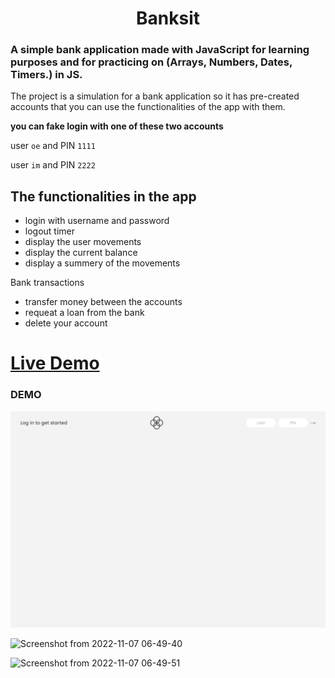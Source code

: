 <h1 align="center"> Banksit </h1>

<h3> A simple bank application made with JavaScript for learning purposes and for practicing on (Arrays, Numbers, Dates, Timers.) in JS. </h3>

The project is a simulation for a bank application so it has pre-created accounts that you can use the functionalities of the app with them.

**you can fake login with one of these two accounts**

user `oe` and PIN `1111`

user `im` and PIN `2222`


## The functionalities in the app 

- login with username and password 
- logout timer 
- display the user movements 
- display the current balance
- display a summery of the movements 

Bank transactions
- transfer money between the accounts 
- requeat a loan from the bank 
- delete your account 

# [Live Demo](https://bankist-osama-elshimy.netlify.app/) 

### DEMO 

![screen shot](/public/bankist.png)

![Screenshot from 2022-11-07 06-49-40](https://user-images.githubusercontent.com/90342783/200229055-29af3f5d-14e3-4588-a974-63b08f428443.png)

![Screenshot from 2022-11-07 06-49-51](https://user-images.githubusercontent.com/90342783/200228985-6e403f95-543f-4b23-b08b-a354d059e00b.png)

